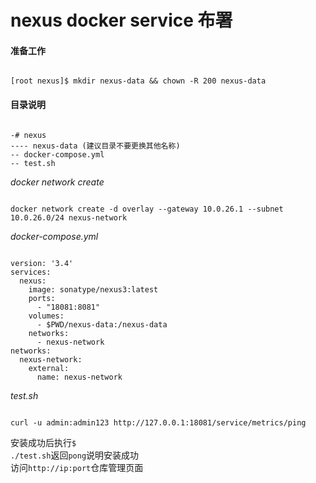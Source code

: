 # nexus docker service 布署  

#### 准备工作

<pre><code>
[root nexus]$ mkdir nexus-data && chown -R 200 nexus-data
</code></pre>

#### 目录说明  

<pre><code>
-# nexus
---- nexus-data (建议目录不要更换其他名称)
-- docker-compose.yml
-- test.sh
</code></pre>

*docker network create*
<pre><code>
docker network create -d overlay --gateway 10.0.26.1 --subnet 10.0.26.0/24 nexus-network
</code></pre>

*docker-compose.yml*

<pre><code>
version: '3.4'
services:
  nexus:
    image: sonatype/nexus3:latest
    ports:
      - "18081:8081"
    volumes: 
      - $PWD/nexus-data:/nexus-data
    networks:
      - nexus-network
networks:
  nexus-network:
    external: 
      name: nexus-network
</code></pre>

*test.sh*

<pre><code>
curl -u admin:admin123 http://127.0.0.1:18081/service/metrics/ping
</code></pre>

安装成功后执行<code>$ ./test.sh</code>返回<code>pong</code>说明安装成功  
访问<code>http://ip:port</code>仓库管理页面